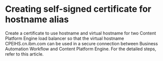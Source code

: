 # Creating self-signed certificate for hostname alias

Create a certificate to use hostname and virtual hostname for two
Content Platform Engine load balancer so that the virtual hostname CPEIHS.cn.ibm.com can
be used in a secure connection between Business Automation Workflow
and Content Platform Engine. For the detailed steps, refer to this article.
